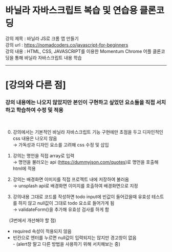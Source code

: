 # 바닐라 자바스크립트 복습 및 연습용 클론코딩


강의 제목 : 바닐라 JS로 크롬 앱 만들기<br>
강의 url : https://nomadcoders.co/javascript-for-beginners <br>
강의 내용 : HTML, CSS, JAVASCRIPT를 이용한 Momentum Chrome 어플 클론코딩을 통해 바닐라 자바스크립트 내용 학습 <br>

---

# [강의와 다른 점] 

### 강의 내용에는 나오지 않았지만 본인이 구현하고 싶었던 요소들을 직접 서치하고 학습하여 수정 및 적용
<br>

0. 강의에서는 기본적인 바닐라 자바스크립트 기능 구현에만 초점을 두고 디자인적인 css 내용은 나오지 않음
<br>$\to$ 가독성과 디자인 요소를 고려해 css 수정 및 삽입

1. 강의는 명언을 직접 array로 입력
<br>$\to$ 명언을 불러오는 api (https://dummyjson.com/quotes)로 명언을 호출해 html에 적용


2. 강의는 배경화면 이미지를 직접 프로젝트 내에 저장하여 불러옴
<br>$\to$ unsplash api로 배경화면 이미지를 호출하여 배경화면으로 지정<br>

3. 강의내용 그대로 코드를 작성하면 todo input에 빈값이 들어갔을때 유효성 테스트를 하지 않고 null값이 그대로 todo 요소로 들어가게 됨
<br>$\to$ validateForm()을 추가해 유효성 검사를 하게 함 

&nbsp;&nbsp;&nbsp;(3번에서 개선해야 할 점)<br>
* required 속성이 적용되지 않음<br>
* 빈칸으로 엔터를 누르면 null값이 입력되지는 않지만 경고창이 없음 
<br>- (alert창 말고 다른 방법을 사용하기 위해 서치해보는 중)
